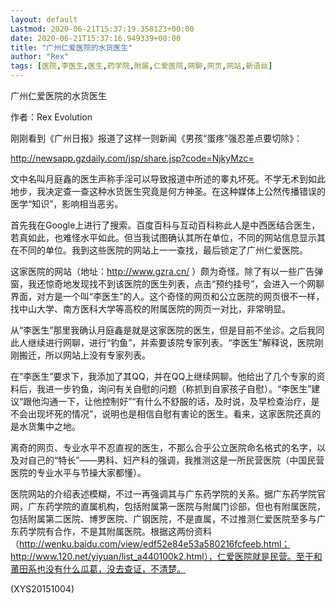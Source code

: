 ```yaml
---
layout: default
Lastmod: 2020-06-21T15:37:19.358123+00:00
date: 2020-06-21T15:37:16.949339+00:00
title: "广州仁爱医院的水货医生"
author: "Rex"
tags: [医院,李医生,医生,药学院,附属,仁爱医院,网聊,网页,网站,新语丝]
---
```


广州仁爱医院的水货医生

作者：Rex Evolution

刚刚看到《广州日报》报道了这样一则新闻《男孩“蛋疼”强忍差点要切除》：

http://newsapp.gzdaily.com/jsp/share.jsp?code=NjkyMzc=

文中名叫月庭鑫的医生声称手淫可以导致报道中所述的睾丸坏死。不学无术到如此地步，我决定查一查这种水货医生究竟是何方神圣。在这种媒体上公然传播错误的医学“知识”，影响相当恶劣。

首先我在Google上进行了搜索。百度百科与互动百科称此人是中西医结合医生，若真如此，也难怪水平如此。但当我试图确认其所在单位，不同的网站信息显示其在不同的单位。我到这些医院的网站上一一查找，最后锁定了广州仁爱医院。

这家医院的网站（地址：http://www.gzra.cn/ ）颇为奇怪。除了有以一些广告弹窗，我还惊奇地发现找不到该医院的医生列表，点击“预约挂号”，会进入一个网聊界面，对方是一个叫“李医生”的人。这个奇怪的网页和公立医院的网页很不一样，找中山大学、南方医科大学等高校的附属医院的网页一对比，非常明显。

从“李医生”那里我确认月庭鑫是就是这家医院的医生，但是目前不坐诊。之后我同此人继续进行网聊，进行“钓鱼”，并索要该院专家列表。“李医生”解释说，医院刚刚搬迁，所以网站上没有专家列表。

在“李医生”要求下，我添加了其QQ，并在QQ上继续网聊。他给出了几个专家的资料后，我进一步钓鱼，询问有关自慰的问题（称抓到自家孩子自慰）。“李医生”建议“跟他沟通一下，让他控制好”“有什么不舒服的话，及时说，及早检查治疗，是不会出现坏死的情况”，说明也是相信自慰有害论的医生。看来，这家医院还真的是水货集中之地。

离奇的网页、专业水平不忍直视的医生，不那么合乎公立医院命名格式的名字，以及对自己的“特长”——男科、妇产科的强调，我推测这是一所民营医院（中国民营医院的专业水平与节操大家都懂）。

医院网站的介绍表述模糊，不过一再强调其与广东药学院的关系。据广东药学院官网，广东药学院的直属机构，包括附属第一医院与附属门诊部，但也有附属医院，包括附属第二医院、博罗医院、广钢医院，不是直属，不过推测仁爱医院至多与广东药学院有合作，不是其附属医院。根据这两份资料（http://wenku.baidu.com/view/edf52e84e53a580216fcfeeb.html；http://www.120.net/yiyuan/list_a440100k2.html），仁爱医院就是民营。至于和莆田系也没有什么瓜葛，没去查证，不清楚。

(XYS20151004)


